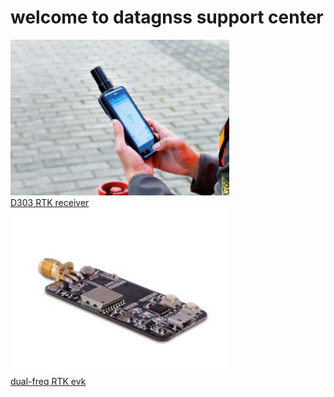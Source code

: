 # welcome to datagnss support center

<div style="text-align: left;">
<a href="/d303-docs/" alt="RTK Receiver"><img src="images/d303.png" style="width: 350px;"><br>D303 RTK receiver</a>
</div>
<div style="text-align: left;">
<a href="/rtk-board/" alt="RTK EVK"><img src="images/rtk-board.png" style="width: 350px;"><br>dual-freq RTK evk</a>
</div>